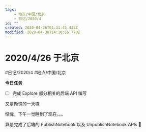 ```yaml
---
tags:
    - 地点/中国/北京
    - 日记/2020/4
id: ""
created: 2020-04-26T03:31:45.435Z
modified: 2020-04-30T14:10:56.770Z
---
```

# 2020/4/26 于北京
#日记/2020/4 #地点/中国/北京  

**今日任务**
* [ ] 完成 Explore 部分相关的后端 API 编写

<!-- @timer "date":"Sun Apr 26 2020 11:31:52 GMT+0800 (China Standard Time)" -->
又是惭愧的一天嗷

<!-- @timer "date":"Sun Apr 26 2020 17:34:38 GMT+0800 (China Standard Time)" -->
惭愧，下午一觉睡到了现在。。。

<!-- @timer "date":"Sun Apr 26 2020 22:46:59 GMT+0800 (China Standard Time)" -->
算是完成了后端的 PublishNotebook 以及 UnpublishNotebook APIs :new_moon_with_face: 